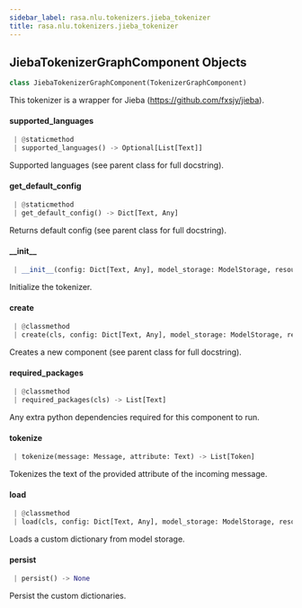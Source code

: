 ```yaml
---
sidebar_label: rasa.nlu.tokenizers.jieba_tokenizer
title: rasa.nlu.tokenizers.jieba_tokenizer
---
```

## JiebaTokenizerGraphComponent Objects

```python
class JiebaTokenizerGraphComponent(TokenizerGraphComponent)
```

This tokenizer is a wrapper for Jieba (https://github.com/fxsjy/jieba).

#### supported\_languages

```python
 | @staticmethod
 | supported_languages() -> Optional[List[Text]]
```

Supported languages (see parent class for full docstring).

#### get\_default\_config

```python
 | @staticmethod
 | get_default_config() -> Dict[Text, Any]
```

Returns default config (see parent class for full docstring).

#### \_\_init\_\_

```python
 | __init__(config: Dict[Text, Any], model_storage: ModelStorage, resource: Resource) -> None
```

Initialize the tokenizer.

#### create

```python
 | @classmethod
 | create(cls, config: Dict[Text, Any], model_storage: ModelStorage, resource: Resource, execution_context: ExecutionContext) -> JiebaTokenizerGraphComponent
```

Creates a new component (see parent class for full docstring).

#### required\_packages

```python
 | @classmethod
 | required_packages(cls) -> List[Text]
```

Any extra python dependencies required for this component to run.

#### tokenize

```python
 | tokenize(message: Message, attribute: Text) -> List[Token]
```

Tokenizes the text of the provided attribute of the incoming message.

#### load

```python
 | @classmethod
 | load(cls, config: Dict[Text, Any], model_storage: ModelStorage, resource: Resource, execution_context: ExecutionContext, **kwargs: Any, ,) -> JiebaTokenizerGraphComponent
```

Loads a custom dictionary from model storage.

#### persist

```python
 | persist() -> None
```

Persist the custom dictionaries.

